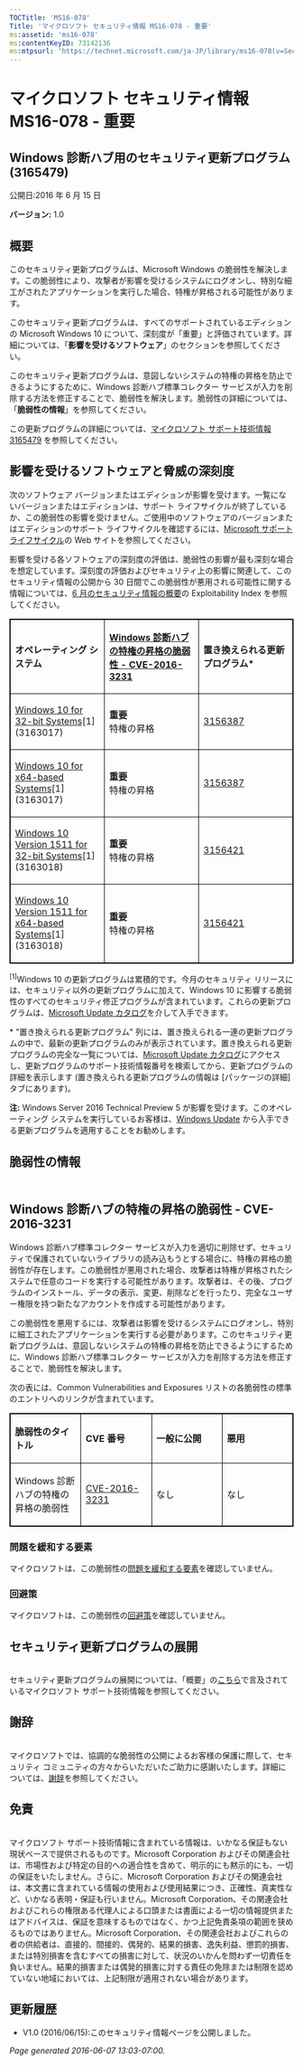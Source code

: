 ```yaml
---
TOCTitle: 'MS16-078'
Title: 'マイクロソフト セキュリティ情報 MS16-078 - 重要'
ms:assetid: 'ms16-078'
ms:contentKeyID: 73142136
ms:mtpsurl: 'https://technet.microsoft.com/ja-JP/library/ms16-078(v=Security.10)'
---
```


マイクロソフト セキュリティ情報 MS16-078 - 重要
===============================================

Windows 診断ハブ用のセキュリティ更新プログラム (3165479)
--------------------------------------------------------

公開日:2016 年 6 月 15 日

**バージョン:** 1.0

概要
----

<span id="sectionToggle0"></span>
このセキュリティ更新プログラムは、Microsoft Windows の脆弱性を解決します。この脆弱性により、攻撃者が影響を受けるシステムにログオンし、特別な細工がされたアプリケーションを実行した場合、特権が昇格される可能性があります。

このセキュリティ更新プログラムは、すべてのサポートされているエディションの Microsoft Windows 10 について、深刻度が「重要」と評価されています。詳細については、「**影響を受けるソフトウェア**」のセクションを参照してください。

このセキュリティ更新プログラムは、意図しないシステムの特権の昇格を防止できるようにするために、Windows 診断ハブ標準コレクター サービスが入力を削除する方法を修正することで、脆弱性を解決します。脆弱性の詳細については、「**脆弱性の情報**」を参照してください。

<span id="KBArticle"></span>
この更新プログラムの詳細については、[マイクロソフト サポート技術情報 3165479](https://support.microsoft.com/ja-jp/kb/3165479) を参照してください。

影響を受けるソフトウェアと脅威の深刻度
--------------------------------------

<span id="sectionToggle1"></span>
次のソフトウェア バージョンまたはエディションが影響を受けます。一覧にないバージョンまたはエディションは、サポート ライフサイクルが終了しているか、この脆弱性の影響を受けません。ご使用中のソフトウェアのバージョンまたはエディションのサポート ライフサイクルを確認するには、[Microsoft サポート ライフサイクル](http://go.microsoft.com/fwlink/?linkid=21742)の Web サイトを参照してください。

影響を受ける各ソフトウェアの深刻度の評価は、脆弱性の影響が最も深刻な場合を想定しています。深刻度の評価およびセキュリティ上の影響に関連して、このセキュリティ情報の公開から 30 日間でこの脆弱性が悪用される可能性に関する情報については、[6 月のセキュリティ情報の概要](https://technet.microsoft.com/ja-jp/library/security/ms16-jun)の Exploitability Index を参照してください。

<p> </p>
<table style="border:1px solid black;">
<colgroup>
<col width="33%" />
<col width="33%" />
<col width="33%" />
</colgroup>
<tbody>
<tr class="odd">
<td style="border:1px solid black;"><p><strong>オペレーティング システム</strong></p></td>
<td style="border:1px solid black;"><p><a href="http://www.cve.mitre.org/cgi-bin/cvename.cgi?name=cve-2016-3231"><strong>Windows 診断ハブの特権の昇格の脆弱性 - CVE-2016-3231</strong></a></p></td>
<td style="border:1px solid black;"><p><strong>置き換えられる更新プログラム*</strong></p></td>
</tr>  
<tr class="even">
<td style="border:1px solid black;"><p><a href="https://support.microsoft.com/ja-jp/kb/3163017">Windows 10 for 32-bit Systems</a>[1]<br />
(3163017)</p></td>
<td style="border:1px solid black;"><p><strong>重要</strong><br />
特権の昇格</p></td>
<td style="border:1px solid black;"><p><a href="https://support.microsoft.com/ja-jp/kb/3156387">3156387</a></p></td>
</tr>  
<tr class="odd">
<td style="border:1px solid black;"><p><a href="https://support.microsoft.com/ja-jp/kb/3163017">Windows 10 for x64-based Systems</a>[1]<br />
(3163017)</p></td>
<td style="border:1px solid black;"><p><strong>重要</strong><br />
特権の昇格</p></td>
<td style="border:1px solid black;"><p><a href="https://support.microsoft.com/ja-jp/kb/3156387">3156387</a></p></td>
</tr>  
<tr class="even">
<td style="border:1px solid black;"><p><a href="https://support.microsoft.com/ja-jp/kb/3163018">Windows 10 Version 1511 for 32-bit Systems</a>[1]<br />
(3163018)</p></td>
<td style="border:1px solid black;"><p><strong>重要</strong><br />
特権の昇格</p></td>
<td style="border:1px solid black;"><p><a href="https://support.microsoft.com/ja-jp/kb/3156421">3156421</a></p></td>
</tr>  
<tr class="odd">
<td style="border:1px solid black;"><p><a href="https://support.microsoft.com/ja-jp/kb/3163018">Windows 10 Version 1511 for x64-based Systems</a>[1]<br />
(3163018)</p></td>
<td style="border:1px solid black;"><p><strong>重要</strong><br />
特権の昇格</p></td>
<td style="border:1px solid black;"><p><a href="https://support.microsoft.com/ja-jp/kb/3156421">3156421</a></p></td>
</tr>  
</tbody>  
</table>
  
<sup>[1]</sup>Windows 10 の更新プログラムは累積的です。今月のセキュリティ リリースには、セキュリティ以外の更新プログラムに加えて、Windows 10 に影響する脆弱性のすべてのセキュリティ修正プログラムが含まれています。これらの更新プログラムは、[Microsoft Update カタログ](http://catalog.update.microsoft.com/v7/site/home.aspx)を介して入手できます。
  
\* "置き換えられる更新プログラム" 列には、置き換えられる一連の更新プログラムの中で、最新の更新プログラムのみが表示されています。置き換えられる更新プログラムの完全な一覧については、[Microsoft Update カタログ](http://catalog.update.microsoft.com/v7/site/home.aspx)にアクセスし、更新プログラムのサポート技術情報番号を検索してから、更新プログラムの詳細を表示します (置き換えられる更新プログラムの情報は \[パッケージの詳細\] タブにあります)。
  
**注:** Windows Server 2016 Technical Preview 5 が影響を受けます。このオペレーティング システムを実行しているお客様は、[Windows Update](http://go.microsoft.com/fwlink/?linkid=21130) から入手できる更新プログラムを適用することをお勧めします。
  
脆弱性の情報  
------------
  
<span id="sectionToggle2"></span>  
Windows 診断ハブの特権の昇格の脆弱性 - CVE-2016-3231  
----------------------------------------------------
  
Windows 診断ハブ標準コレクター サービスが入力を適切に削除せず、セキュリティで保護されていないライブラリの読み込もうとする場合に、特権の昇格の脆弱性が存在します。この脆弱性が悪用された場合、攻撃者は特権が昇格されたシステムで任意のコードを実行する可能性があります。攻撃者は、その後、プログラムのインストール、データの表示、変更、削除などを行ったり、完全なユーザー権限を持つ新たなアカウントを作成する可能性があります。
  
この脆弱性を悪用するには、攻撃者は影響を受けるシステムにログオンし、特別に細工されたアプリケーションを実行する必要があります。このセキュリティ更新プログラムは、意図しないシステムの特権の昇格を防止できるようにするために、Windows 診断ハブ標準コレクター サービスが入力を削除する方法を修正することで、脆弱性を解決します。
  
次の表には、Common Vulnerabilities and Exposures リストの各脆弱性の標準のエントリへのリンクが含まれています。

<p> </p>
<table style="border:1px solid black;">  
<colgroup>  
<col width="25%" />  
<col width="25%" />  
<col width="25%" />  
<col width="25%" />  
</colgroup>  
<tbody>  
<tr class="odd">
<td style="border:1px solid black;"><p><strong>脆弱性のタイトル</strong></p></td>
<td style="border:1px solid black;"><p><strong>CVE 番号</strong></p></td>
<td style="border:1px solid black;"><p><strong>一般に公開</strong></p></td>
<td style="border:1px solid black;"><p><strong>悪用</strong></p></td>
</tr>  
<tr class="even">
<td style="border:1px solid black;"><p>Windows 診断ハブの特権の昇格の脆弱性</p></td>
<td style="border:1px solid black;"><p><a href="http://www.cve.mitre.org/cgi-bin/cvename.cgi?name=cve-2016-3231">CVE-2016-3231</a></p></td>
<td style="border:1px solid black;"><p>なし</p></td>
<td style="border:1px solid black;"><p>なし</p></td>
</tr>  
</tbody>  
</table>
  
### 問題を緩和する要素
  
マイクロソフトは、この脆弱性の[問題を緩和する要素](https://technet.microsoft.com/ja-jp/library/security/dn848375.aspx)を確認していません。
  
### 回避策
  
マイクロソフトは、この脆弱性の[回避策](https://technet.microsoft.com/ja-jp/library/security/dn848375.aspx)を確認していません。
  
セキュリティ更新プログラムの展開  
--------------------------------
  
<span id="sectionToggle3"></span>  
セキュリティ更新プログラムの展開については、「概要」の[こちら](#kbarticle)で言及されているマイクロソフト サポート技術情報を参照してください。
  
謝辞  
----
  
<span id="sectionToggle4"></span>  
マイクロソフトでは、協調的な脆弱性の公開によるお客様の保護に際して、セキュリティ コミュニティの方々からいただいたご助力に感謝いたします。詳細については、[謝辞](https://technet.microsoft.com/ja-jp/library/security/mt674627.aspx)を参照してください。
  
免責  
----
  
<span id="sectionToggle5"></span>  
マイクロソフト サポート技術情報に含まれている情報は、いかなる保証もない現状ベースで提供されるものです。Microsoft Corporation およびその関連会社は、市場性および特定の目的への適合性を含めて、明示的にも黙示的にも、一切の保証をいたしません。さらに、Microsoft Corporation およびその関連会社は、本文書に含まれている情報の使用および使用結果につき、正確性、真実性など、いかなる表明・保証も行いません。Microsoft Corporation、その関連会社およびこれらの権限ある代理人による口頭または書面による一切の情報提供またはアドバイスは、保証を意味するものではなく、かつ上記免責条項の範囲を狭めるものではありません。Microsoft Corporation、その関連会社およびこれらの者の供給者は、直接的、間接的、偶発的、結果的損害、逸失利益、懲罰的損害、または特別損害を含むすべての損害に対して、状況のいかんを問わず一切責任を負いません。結果的損害または偶発的損害に対する責任の免除または制限を認めていない地域においては、上記制限が適用されない場合があります。
  
更新履歴  
--------
  
<span id="sectionToggle6"></span>  
-   V1.0 (2016/06/15):このセキュリティ情報ページを公開しました。
  
*Page generated 2016-06-07 13:03-07:00.*
